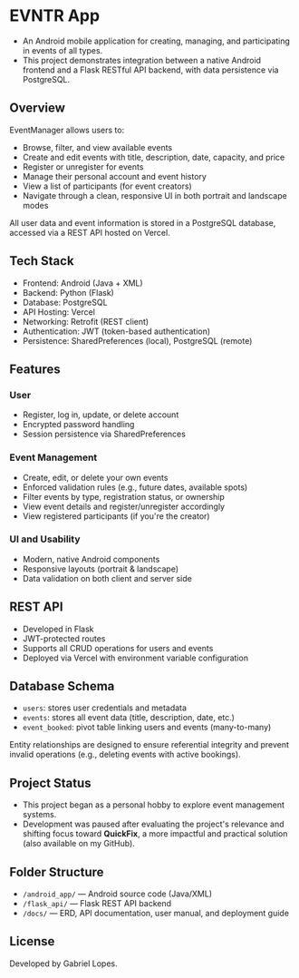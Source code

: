 # EVNTR App

- An Android mobile application for creating, managing, and participating in events of all types.
- This project demonstrates integration between a native Android frontend and a Flask RESTful API backend, with data persistence via PostgreSQL.

## Overview

EventManager allows users to:
- Browse, filter, and view available events
- Create and edit events with title, description, date, capacity, and price
- Register or unregister for events
- Manage their personal account and event history
- View a list of participants (for event creators)
- Navigate through a clean, responsive UI in both portrait and landscape modes

All user data and event information is stored in a PostgreSQL database, accessed via a REST API hosted on Vercel.

## Tech Stack

- Frontend: Android (Java + XML)
- Backend: Python (Flask)
- Database: PostgreSQL
- API Hosting: Vercel
- Networking: Retrofit (REST client)
- Authentication: JWT (token-based authentication)
- Persistence: SharedPreferences (local), PostgreSQL (remote)

## Features

### User
- Register, log in, update, or delete account
- Encrypted password handling
- Session persistence via SharedPreferences

### Event Management
- Create, edit, or delete your own events
- Enforced validation rules (e.g., future dates, available spots)
- Filter events by type, registration status, or ownership
- View event details and register/unregister accordingly
- View registered participants (if you're the creator)

### UI and Usability
- Modern, native Android components
- Responsive layouts (portrait & landscape)
- Data validation on both client and server side

## REST API
- Developed in Flask
- JWT-protected routes
- Supports all CRUD operations for users and events
- Deployed via Vercel with environment variable configuration

## Database Schema

- `users`: stores user credentials and metadata
- `events`: stores all event data (title, description, date, etc.)
- `event_booked`: pivot table linking users and events (many-to-many)

Entity relationships are designed to ensure referential integrity and prevent invalid operations (e.g., deleting events with active bookings).

## Project Status

- This project began as a personal hobby to explore event management systems.
- Development was paused after evaluating the project's relevance and shifting focus toward **QuickFix**, a more impactful and practical solution (also available on my GitHub).

## Folder Structure

- `/android_app/` — Android source code (Java/XML)
- `/flask_api/` — Flask REST API backend
- `/docs/` — ERD, API documentation, user manual, and deployment guide

## License

Developed by Gabriel Lopes.

